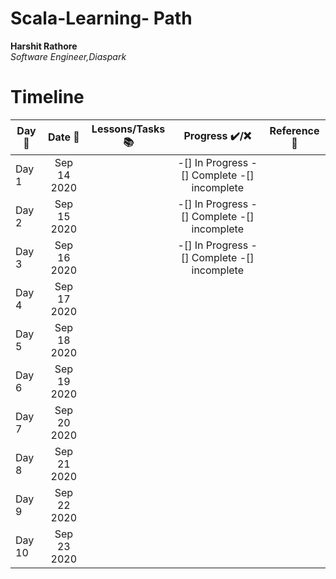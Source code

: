 # Scala-Learning- Path
**Harshit Rathore**  
*Software Engineer,Diaspark*

# Timeline
| Day :pushpin: | Date :date:  | Lessons/Tasks :books:                     |Progress :heavy_check_mark:/:x:             |   Reference :link:                                    |
| ------------- |:------------:| ------------------------------------------|:------------------------------------------:|-------------------------------------------------------|
| Day 1         | Sep 14 2020  |                                           |-[] In Progress -[] Complete -[] incomplete |                                                       |
| Day 2         | Sep 15 2020  |                                           |-[] In Progress -[] Complete -[] incomplete |                                                       |
| Day 3         | Sep 16 2020  |                                           |-[] In Progress -[] Complete -[] incomplete |                                                       |
| Day 4         | Sep 17 2020  |                                           |                                            |                                                       |
| Day 5         | Sep 18 2020  |                                           |                                            |                                                       |
| Day 6         | Sep 19 2020  |                                           |                                            |                                                       |
| Day 7         | Sep 20 2020  |                                           |                                            |                                                       |
| Day 8         | Sep 21 2020  |                                           |                                            |                                                       |
| Day 9         | Sep 22 2020  |                                           |                                            |                                                       |
| Day 10        | Sep 23 2020  |                                           |                                            |                                                       |

